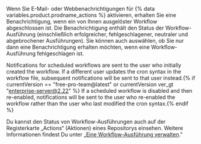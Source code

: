 Wenn Sie E-Mail- oder Webbenachrichtigungen für {% data variables.product.prodname_actions %} aktivieren, erhalten Sie eine Benachrichtigung, wenn ein von Ihnen ausgelöster Workflow abgeschlossen ist. Die Benachrichtigung enthält den Status der Workflow-Ausführung (einschließlich erfolgreicher, fehlgeschlagener, neutraler und abgebrochener Ausführungen). Sie können auch auswählen, ob Sie nur dann eine Benachrichtigung erhalten möchten, wenn eine Workflow-Ausführung fehlgeschlagen ist.

Notifications for scheduled workflows are sent to the user who initially created the workflow. If a different user updates the cron syntax in the workflow file, subsequent notifications will be sent to that user instead.{% if currentVersion == "free-pro-team@latest" or currentVersion ver_gt "enterprise-server@2.22" %} If a scheduled workflow is disabled and then re-enabled, notifications will be sent to the user who re-enabled the workflow rather than the user who last modified the cron syntax.{% endif %}

Du kannst den Status von Workflow-Ausführungen auch auf der Registerkarte „Actions“ (Aktionen) eines Repositorys einsehen. Weitere Informationen findest Du unter „[Eine Workflow-Ausführung verwalten](/actions/automating-your-workflow-with-github-actions/managing-a-workflow-run)."
